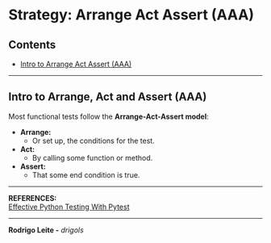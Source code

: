 # Strategy: Arrange Act Assert (AAA)

## Contents

 - [Intro to Arrange Act Assert (AAA)](#intro)

---

<div id="intro"></div>

## Intro to Arrange, Act and Assert (AAA)

Most functional tests follow the **Arrange-Act-Assert model**:

 - **Arrange:**
   - Or set up, the conditions for the test.
 - **Act:**
   - By calling some function or method.
 - **Assert:**
   - That some end condition is true.

---

**REFERENCES:**  
[Effective Python Testing With Pytest](https://realpython.com/pytest-python-testing/)  

---

**Rodrigo Leite -** *drigols*
